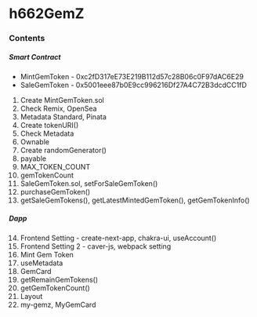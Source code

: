 # h662GemZ

### Contents

##### Smart Contract

- MintGemToken - 0xc2fD317eE73E219B112d57c28B06c0F97dAC6E29
- SaleGemToken - 0x5001eee87b0E9cc996216Df27A4C72B3dcdCC1fD

1. Create MintGemToken.sol
2. Check Remix, OpenSea
3. Metadata Standard, Pinata
4. Create tokenURI()
5. Check Metadata
6. Ownable
7. Create randomGenerator()
8. payable
9. MAX_TOKEN_COUNT
10. gemTokenCount
11. SaleGemToken.sol, setForSaleGemToken()
12. purchaseGemToken()
13. getSaleGemTokens(), getLatestMintedGemToken(), getGemTokenInfo()

##### Dapp

14. Frontend Setting - create-next-app, chakra-ui, useAccount()
15. Frontend Setting 2 - caver-js, webpack setting
16. Mint Gem Token
17. useMetadata
18. GemCard
19. getRemainGemTokens()
20. getGemTokenCount()
21. Layout
22. my-gemz, MyGemCard
